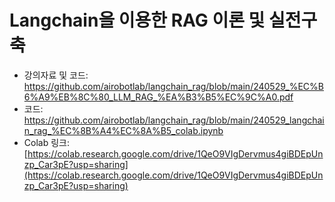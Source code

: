 # Langchain을 이용한 RAG 이론 및 실전구축
- 강의자료 및 코드: https://github.com/airobotlab/langchain_rag/blob/main/240529_%EC%B6%A9%EB%8C%80_LLM_RAG_%EA%B3%B5%EC%9C%A0.pdf
- 코드: https://github.com/airobotlab/langchain_rag/blob/main/240529_langchain_rag_%EC%8B%A4%EC%8A%B5_colab.ipynb
- Colab 링크: [https://colab.research.google.com/drive/1QeO9VIgDervmus4giBDEpUnzp_Car3pE?usp=sharing](https://colab.research.google.com/drive/1QeO9VIgDervmus4giBDEpUnzp_Car3pE?usp=sharing)
